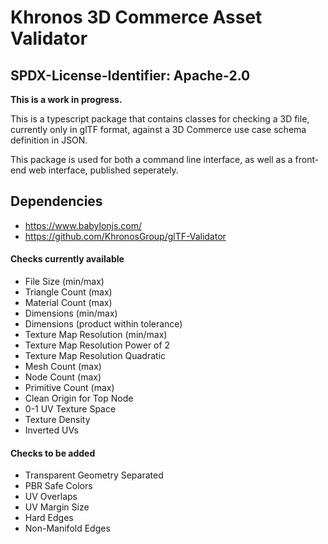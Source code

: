 # Khronos 3D Commerce Asset Validator

## SPDX-License-Identifier: Apache-2.0

**This is a work in progress.**

This is a typescript package that contains classes for checking a 3D file, currently only in glTF format, against a 3D Commerce use case schema definition in JSON.

This package is used for both a command line interface, as well as a front-end web interface, published seperately.

## Dependencies
* https://www.babylonjs.com/
* https://github.com/KhronosGroup/glTF-Validator

#### Checks currently available
* File Size (min/max)
* Triangle Count (max)
* Material Count (max)
* Dimensions (min/max)
* Dimensions (product within tolerance)
* Texture Map Resolution (min/max)
* Texture Map Resolution Power of 2
* Texture Map Resolution Quadratic
* Mesh Count (max)
* Node Count (max)
* Primitive Count (max)
* Clean Origin for Top Node
* 0-1 UV Texture Space
* Texture Density
* Inverted UVs

#### Checks to be added
* Transparent Geometry Separated
* PBR Safe Colors
* UV Overlaps
* UV Margin Size
* Hard Edges
* Non-Manifold Edges
